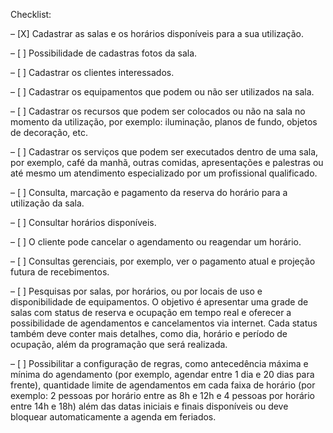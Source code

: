 Checklist:

– [X] Cadastrar as salas e os horários disponíveis para a sua utilização.   

– [ ] Possibilidade de cadastras fotos da sala.   
 
– [ ] Cadastrar os clientes interessados.  

– [ ] Cadastrar os equipamentos que podem ou não ser utilizados na sala.  

– [ ] Cadastrar os recursos que podem ser colocados ou não na sala no momento da
utilização, por exemplo: iluminação, planos de fundo, objetos de decoração, etc.  

– [ ] Cadastrar os serviços que podem ser executados dentro de uma sala, por exemplo,
café da manhã, outras comidas, apresentações e palestras ou até mesmo um
atendimento especializado por um profissional qualificado.  

– [ ] Consulta, marcação e pagamento da reserva do horário para a utilização da sala.  

– [ ] Consultar horários disponíveis.  

– [ ] O cliente pode cancelar o agendamento ou reagendar um horário.  

– [ ] Consultas gerenciais, por exemplo, ver o pagamento atual e projeção futura de
recebimentos.  

– [ ] Pesquisas por salas, por horários, ou por locais de uso e disponibilidade de
equipamentos. O objetivo é apresentar uma grade de salas com status de reserva
e ocupação em tempo real e oferecer a possibilidade de agendamentos e
cancelamentos via internet. Cada status também deve conter mais detalhes, como
dia, horário e período de ocupação, além da programação que será realizada.  

– [ ] Possibilitar a configuração de regras, como antecedência máxima e mínima do
agendamento (por exemplo, agendar entre 1 dia e 20 dias para frente), quantidade
limite de agendamentos em cada faixa de horário (por exemplo: 2 pessoas por
horário entre as 8h e 12h e 4 pessoas por horário entre 14h e 18h) além das datas
iniciais e finais disponíveis ou deve bloquear automaticamente a agenda em
feriados.  

